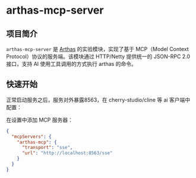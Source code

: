 # arthas-mcp-server

## 项目简介

`arthas-mcp-server` 是 [Arthas](https://github.com/alibaba/arthas) 的实验模块，实现了基于 MCP（Model Context Protocol）协议的服务端。该模块通过 HTTP/Netty 提供统一的 JSON-RPC 2.0 接口，支持 AI 使用工具调用的方式执行 arthas 的命令。

## 快速开始

正常启动服务之后，服务对外暴露8563，在 cherry-studio/cline 等 ai 客户端中配置：

在设置中添加 MCP 服务器：

```JSON
{
  "mcpServers": {
    "arthas-mcp": {
      "transport": "sse",
      "url": "http://localhost:8563/sse"
    }
  }
}
```